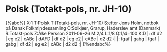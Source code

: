 # Polsk (Totakt-pols, nr. JH-10)

{%abc%}
X:1
T:Polsk 
T:(Totakt-pols, nr. JH-10)
S:efter Jens Holm, notbok på Dansk Folkmindessamling
O:Solkjær, Grarup, Haderslev amt (Danmark)
R:Totakt-pols
Z:Åke Persson 2011-06-26
M:2/4
L:1/8
Q:1/4=100
K:D
|: df d2 | eg e2 | cABc | dAFD | df d2 | eg e2 | cABc | d2 d2 :|
|: fgaf | gabg | fgaf | gabg | df d2 | eg e2 | cABc | d2 d2 :|
{%endabc%}


